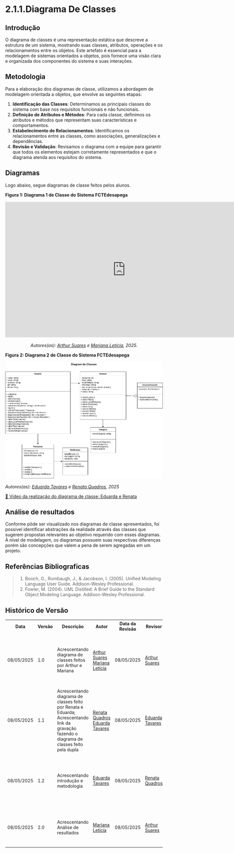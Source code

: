 # 2.1.1.Diagrama De Classes

## Introdução

O diagrama de classes é uma representação estática que descreve a estrutura de um sistema, mostrando suas classes, atributos, operações e os relacionamentos entre os objetos. Este artefato é essencial para a modelagem de sistemas orientados a objetos, pois fornece uma visão clara e organizada dos componentes do sistema e suas interações.

## Metodologia

Para a elaboração dos diagramas de classe, utilizamos a abordagem de modelagem orientada a objetos, que envolve as seguintes etapas:

1. **Identificação das Classes**: Determinamos as principais classes do sistema com base nos requisitos funcionais e não funcionais.
2. **Definição de Atributos e Métodos**: Para cada classe, definimos os atributos e métodos que representam suas características e comportamentos.
3. **Estabelecimento de Relacionamentos**: Identificamos os relacionamentos entre as classes, como associações, generalizações e dependências.
4. **Revisão e Validação**: Revisamos o diagrama com a equipe para garantir que todos os elementos estejam corretamente representados e que o diagrama atenda aos requisitos do sistema.

## Diagramas

Logo abaixo, segue diagramas de classe feitos pelos alunos. 

<!-- ![imagem](/docs/assets/diagrama-classe/diagrama-classe_arthur_mariana.png)

<img scr="./../assets/diagrama-classe/diagrama-classe_arthur_mariana.png"/> -->
**Figura 1: Diagrama 1 de Classe do Sistema FCTEdesapega**

<iframe width="768" height="432" src="https://miro.com/app/live-embed/uXjVI6dlmE8=/?moveToViewport=-2223,-1083,4119,2211&embedId=539830411321" frameborder="0" scrolling="no" allow="fullscreen; clipboard-read; clipboard-write" allowfullscreen></iframe>

<p align="center"><em>Autores(as): <a href="https://github.com/arthur-suares">Arthur Suares</a> e <a href="https://github.com/Marianannn">Mariana Letícia</a>, 2025.</em></p>

**Figura 2: Diagrama 2 de Classe do Sistema FCTEdesapega**

![Diagrama de Classe do Sistema Desapega](../assets/diagrama_classe2.png)

*Autores(as): [Eduarda Tavares](https://github.com/erteduarda) e [Renata Quadros](https://github.com/RenataKurzawa), 2025* 

[🎥 Vídeo da realização do diagrama de classe: Eduarda e Renata](https://unbbr.sharepoint.com/:v:/s/Arquiteturaedesenhodesoftwaregrupo06/EXNngGZnYAZDjbFbL_dXe4QBgswO4_Dr5Qld9Xr_bdnKfg?e=ZhZWth)

## Análise de resultados

Conforme pôde ser visualizado nos diagramas de classe apresentados, foi possível identificar abstrações da realidade através das classes que sugerem propostas relevantes ao objetivo requerido com esses diagramas. À nível de modelagem, os diagramas possuem suas respectivas diferenças porém são concepções que valem a pena de serem agregadas em um projeto.

## Referências Bibliograficas

> 1. Booch, G., Rumbaugh, J., & Jacobson, I. (2005). Unified Modeling Language User Guide. Addison-Wesley Professional.
> 2. Fowler, M. (2004). UML Distilled: A Brief Guide to the Standard Object Modeling Language. Addison-Wesley Professional.

## Histórico de Versão

<div align="center">
    <table>
        <tr>
            <th>Data</th>
            <th>Versão</th>
            <th>Descrição</th>
            <th>Autor</th>
            <th>Data da Revisão</th>
            <th>Revisor</th>
            <th>Descrição de Revisão</th>
        </tr>
        <tr>
            <td>08/05/2025</td>
            <td>1.0</td>
            <td>Acrescentando diagrama de classes feitos por Arthur e Mariana</td>
            <td><a href="https://github.com/arthur-suares">Arthur Suares</a> <a href="https://github.com/Marianannn">Mariana Letícia</a></td>
            <td>08/05/2025</td>
            <td><a href="https://github.com/arthur-suares">Arthur Suares</a></td>
            <td>Foi revisado o diagrama de classes da dupla que faço parte, seu posicionamento no documento e se era possível acessa-lo</td>
        </tr>
        <tr>
            <td>08/05/2025</td>
            <td>1.1</td>
            <td>Acrescentando diagrama de classes feito por Renata e Eduarda; Acrescentando link da gravação fazendo o diagrama de classes feito pela dupla</td>
            <td><a href="https://github.com/RenataKurzawa">Renata Quadros</a> <a href="https://github.com/erteduarda">Eduarda Tavares</a></td>
            <td>08/05/2025</td>
            <td><a href="https://github.com/erteduarda">Eduarda Tavares</a></td>
            <td>Foi revisado o diagrama de classes da dupla que faço parte, seu posicionamento no documento e se era possível acessa-lo</td>
        </tr>
        <tr>
            <td>08/05/2025</td>
            <td>1.2</td>
            <td>Acrescentando introdução e metodologia</td>
            <td><a href="https://github.com/erteduarda">Eduarda Tavares</a></td>
            <td>08/05/2025</td>
            <td><a href="https://github.com/RenataKurzawa">Renata Quadros</a></td>
            <td>Foi revisado o diagrama de classes da dupla que faço parte, seu posicionamento no documento e se era possível acessa-lo</td>
        </tr>
        <tr>
            <td>08/05/2025</td>
            <td>2.0</td>
            <td>Acrescentando Análise de resultados</td>
            <td><a href="https://github.com/Marianannn">Mariana Letícia</a></td>
            <td>08/05/2025</td>
            <td><a href="https://github.com/arthur-suares">Arthur Suares</a></td>
            <td>Foi verificado se a análise de resultados foi realizada conforme o esperado pela disciplina.
        </tr>
    </table>
</div>
